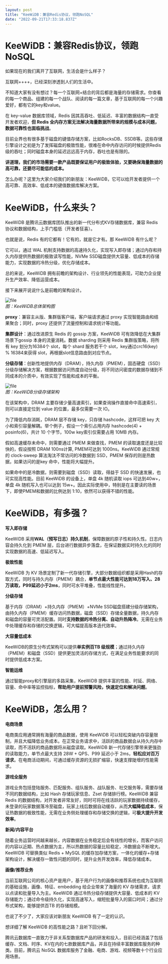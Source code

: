 ```yaml
---
layout: post
title: "KeeWiDB：兼容Redis协议，领跑NoSQL"
date: "2022-09-21T17:33:18.837Z"
---
```

KeeWiDB：兼容Redis协议，领跑NoSQL
=========================

如果现在的我们离开了互联网，生活会是什么样子？

互联网++++，已经深刻渗透到人们的生活中。

不知道大家有没有想过？每一个互联网+结合的背后都是海量的存储需求。你查看的每一个商品、组建的每一个战队、阅读的每一篇文章，基于互联网的每一个兴趣爱好，都有它的key和value。

在 key-value 数据库领域，Redis 因其高吞吐、低延迟、丰富的数据结构一直受开发者欢迎，**但 Redis 全内存方案无法解决海量数据所带来的规模与成本问题，数据可靠性也面临挑战**。

目前业界也有很多基于磁盘的键值存储方案，比如RocksDB、SSDB等。这些存储引擎设计之初是为了发挥磁盘的极致性能，很难在命中内存访问的时候提供Redis级的吞吐；同时磁盘本身的延迟远远高于内存，吞吐也是有限的。

**讲道理，我们的市场需要一款产品既要保证用户的极致体验，又要确保海量数据的高可靠，还要尽可能低的成本。**

怎么办呢？这里为大家介绍我们的新朋友：KeeWiDB，它可以给开发者提供一个高可靠、高效率、低成本的键值数据库解决方案。

KeeWiDB，什么来头？
=============

KeeWiDB 是腾讯云数据库团队推出的新一代分布式KV存储数据库，兼容 Redis 协议和数据结构，上手门槛低（开发者狂喜）。

也就是说，Redis 有的它都有！它有的，就是它才有。那 KeeWiDB 有什么呢？

它可以，通过 WAL 机制支持数据的高速持久化，实现写入即存储；通过内存和持久内存提供热数据的极致读写性能，NVMe SSD磁盘提供大容量、低成本的存储能力，实现数据的冷热分级，优化存储成本。

总的来说，KeeWiDB 拥有前瞻的架构设计、行业领先的性能表现，可助力企业提升生产效率、降低运营成本。

接下来展开说说什么是前瞻的架构设计。

![file](https://img2022.cnblogs.com/other/1805314/202209/1805314-20220921212717045-1815793989.png)  
_图：KeeWiDB总体架构图_

**proxy**：兼容主从版、集群版客户端，客户端请求通过 proxy 实现智能路由和结果聚合；同时，proxy 还提供了流量控制和请求统计等功能。

**集群设计**：通过改进原生 Redis 的 gossip 方案，KeeWiDB 可有效降低在大集群场景下gossip 本身的流量消耗。数据 sharding 则采用 Redis 集群版策略，将所有 key 划分为16384个 slot，每个 shard 服务若干个 slot，key通过crc16(key) % 16384来获得 slot，再根据slot信息路由到对应节点。

**分级存储**：创新性地提供内存（DRAM），持久内存（PMEM），固态硬盘（SSD）分级存储解决方案，根据数据访问热度自动分级，将不同访问密度的数据存储到不同成本的介质中，有效实现了性能和成本的平衡。

![file](https://img2022.cnblogs.com/other/1805314/202209/1805314-20220921212717625-1334905848.png)  
_图：KeeWiDB分级存储架构_

在该架构中，DRAM 主要存储少量高速索引，如果查询操作直接命中高速索引，则可以直接定位到 value 的位置，最多仅需要一次 IO。

为了降低内存消耗，DRAM 层不存储 key，只存储 hashcode，这样可把 key 大小和索引容量解耦。举个例子，假设一个索引占用内存 hashcode(4) + posinfo(6)，共计 10 个字节，100w key索引仅需要占用 10MB 内存。

假如高速缓存未命中，则需要通过 PMEM 来做查找，PMEM 的读取速度还是比较快的，假设按照 DRAM 100ns计算, PMEM可达到 1000ns。KeeWiDB 通过常规的 clock-sweep 算法淘汰不常访问的冷数据到 SSD，PMEM 保存的则是热数据，如果访问的是key 命中，性能将大幅提升。

如果命中的是冷数据，则需要到磁盘（SSD）读取，得益于 SSD 的快速发展，也可实现高性能。目前 KeeWiDB 的设备上，单盘 4k 随机读取 iops 可达到40w+，单盘 4k 随机写入也可以达到 15w+。因此实际使用中，特别是在主要读的场景下，即使PMEM和数据的比例达到 1:10，依然可以获得不错的性能。

KeeWiDB，有多强？
============

**写入即存储**

KeeWiDB 采用**WAL（预写日志）持久机制**，保障数据的原子性和持久性。日志内容会持久化到 PMEM 层，后台进行数据异步落盘，在保证数据实时持久化的同时实现数据的高速、低延迟写入。

**极致性能**

KeeWiDB 为 KV 场景定制了新一代存储引擎，大部分数据组织都是采用Hash的存取方式，同时与持久内存（PMEM）耦合，**单节点最大性能可达到18万写入、28万读取，P99延迟小于2ms**，同时可水平堆叠，性能线性提升。

**分级存储**

基于内存（DRAM）+持久内存（PMEM）+NVMe SSD磁盘搭建分级存储架构，由持久内存（PMEM）缓存访问热数据，磁盘（SSD）存储全量数据，持久内存和磁盘的容量可灵活配置。同时**支持数据的冷热分离、自动升热降冷**。无需在业务中处理缓存和存储的交换逻辑，可大幅提高版本迭代效率。

**大容量低成本**

KeeWiDB的原生分布式架构可以提供**单实例百TB 级规模**；通过持久内存（PMEM）和磁盘（SSD）提供更加灵活的存储方式，在满足业务性能要求的同时提供低成本方案。

**智能运维**

通过智能proxy和引擎层的多路采集，KeeWiDB 提供丰富的性能、时延、网络、容量、命中率等监控指标，**帮助用户提前预警风险，快速定位和解决问题**。

KeeWiDB，怎么用？
============

**电商场景**

电商类应用通常拥有海量的商品数据，使用 KeeWiDB 可以轻松突破内存容量限制，并且大幅降低业务成本。在正常业务请求中，活跃的商品数据会从持久内存中读取，而不活跃的商品数据将从磁盘读取。KeeWiDB 新一代存储引擎带来更强劲的读取能力，单节点最大支持 28W + QPS、P99 延迟小于 2ms，**轻松应对百万请求**。在电商活动期间，可通过缓存资源的无损扩缩容，快速支撑陡增的性能需求。

**游戏全服务**

游戏业务包括登陆服务、匹配服务、组队服务、战队服务、社交服务等，需要存储不同的数据结构，比如 Hash 存储玩家信息、Zset 存储排行榜。KeeWiDB 兼容 Redis 的数据结构，对开发者非常友好，同时可将在线活跃的玩家数据持续缓存，未登录的玩家数据落冷至磁盘，玩家上线后数据自动缓存，从而**大幅降低成本**，保证热数据的极致性能，无需在业务侧处理缓存和存储交换的逻辑，可**极大提升开发效率**。

**新闻/内容平台**

随着业务运营时间越来越长，内容数据在业务稳定后会有线性的增长，而客户访问的内容以近期、热点数据为主，所以热数据的容量比较稳定，冷数据会不断增大。KeeWiDB 可替换类似 Redis + MySQL 的缓存加存储方案，一体化的缓存+存储架构设计，解决缓存一致性问题的同时，提升业务开发效率，降低存储成本。

**画像/推荐业务**

当前互联网公司的核心资产是用户，基于用户行为的画像和推荐系统也成为互联网的基础设施，画像、特征、embedding 给企业带来了海量的 KV 存储需求，请求以点读和批量导入为主。KeeWiDB 通过冷热分级存储提供大容量、低成本的 KV 存储能力；通过命令级持久化，实现高速写入，缩短批量导入的窗口时间；通过分布式架构，能够提供百TB 的存储规模。

也说了不少了，大家应该对新朋友 KeeWiDB 有了一定的认识。

想详细了解 KeeWiDB 的高性能之路？且听下回分解。

腾讯云数据库一直致力于非关系型数据库产品的研发和投入，目前已经涵盖了包括缓存、文档、时序、KV在内的七款数据库产品，并且在持续丰富数据库服务的种类。目前，腾讯云 NoSQL 数据库服务了金融、电商、游戏、视频等数十个行业应用场景。